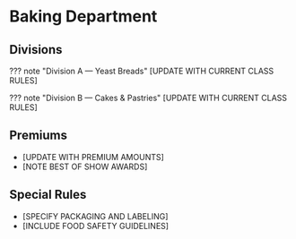 # Baking Department

## Divisions

??? note "Division A — Yeast Breads"
    [UPDATE WITH CURRENT CLASS RULES]

??? note "Division B — Cakes & Pastries"
    [UPDATE WITH CURRENT CLASS RULES]

## Premiums

- [UPDATE WITH PREMIUM AMOUNTS]
- [NOTE BEST OF SHOW AWARDS]

## Special Rules

- [SPECIFY PACKAGING AND LABELING]
- [INCLUDE FOOD SAFETY GUIDELINES]
